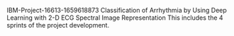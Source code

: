 IBM-Project-16613-1659618873
Classification of Arrhythmia by Using Deep Learning with 2-D ECG Spectral Image Representation
This includes the 4 sprints of the project development.
